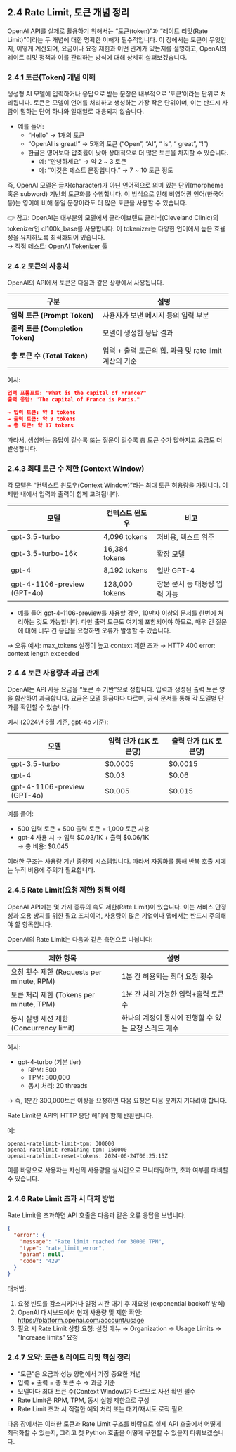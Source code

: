 ## 2.4 Rate Limit, 토큰 개념 정리

OpenAI API를 실제로 활용하기 위해서는 “토큰(token)”과 “레이트 리밋(Rate Limit)”이라는 두 개념에 대한 명확한 이해가 필수적입니다. 이 장에서는 토큰이 무엇인지, 어떻게 계산되며, 요금이나 요청 제한과 어떤 관계가 있는지를 설명하고, OpenAI의 레이트 리밋 정책과 이를 관리하는 방식에 대해 상세히 살펴보겠습니다.



### 2.4.1 토큰(Token) 개념 이해

생성형 AI 모델에 입력하거나 응답으로 받는 문장은 내부적으로 ‘토큰’이라는 단위로 처리됩니다. 토큰은 모델이 언어를 처리하고 생성하는 가장 작은 단위이며, 이는 반드시 사람이 말하는 단어 하나와 일대일로 대응되지 않습니다.

- 예를 들어:
  - “Hello” → 1개의 토큰
  - “OpenAI is great!” → 5개의 토큰 (“Open”, “AI”, “ is”, “ great”, “!”)
  - 한글은 영어보다 압축률이 낮아 상대적으로 더 많은 토큰을 차지할 수 있습니다.
    - 예: “안녕하세요” → 약 2 ~ 3 토큰
    - 예: “이것은 테스트 문장입니다.” → 7 ~ 10 토큰 정도

즉, OpenAI 모델은 글자(character)가 아닌 언어적으로 의미 있는 단위(morpheme 혹은 subword) 기반의 토큰화를 수행합니다. 이 방식으로 인해 비영어권 언어(한국어 등)는 영어에 비해 동일 문장이라도 더 많은 토큰을 사용할 수 있습니다.

👉 참고: OpenAI는 대부분의 모델에서 클라이브랜드 클리닉(Cleveland Clinic)의 tokenizer인 cl100k_base를 사용합니다. 이 tokenizer는 다양한 언어에서 높은 효율성을 유지하도록 최적화되어 있습니다.  
→ 직접 테스트: [OpenAI Tokenizer 툴](https://platform.openai.com/tokenizer)



### 2.4.2 토큰의 사용처

OpenAI의 API에서 토큰은 다음과 같은 상황에서 사용됩니다.

| 구분              | 설명 |
|------------------|------|
| **입력 토큰 (Prompt Token)** | 사용자가 보낸 메시지 등의 입력 부분 |
| **출력 토큰 (Completion Token)** | 모델이 생성한 응답 결과 |
| **총 토큰 수 (Total Token)** | 입력 + 출력 토큰의 합. 과금 및 rate limit 계산의 기준 |

예시:
```json
입력 프롬프트: "What is the capital of France?"
출력 응답: "The capital of France is Paris."

→ 입력 토큰: 약 8 tokens  
→ 출력 토큰: 약 9 tokens  
→ 총 토큰: 약 17 tokens
```

따라서, 생성하는 응답이 길수록 또는 질문이 길수록 총 토큰 수가 많아지고 요금도 더 발생합니다.



### 2.4.3 최대 토큰 수 제한 (Context Window)

각 모델은 “컨텍스트 윈도우(Context Window)”라는 최대 토큰 허용량을 가집니다. 이 제한 내에서 입력과 출력이 함께 고려됩니다.

| 모델 | 컨텍스트 윈도우 | 비고 |
|------|-----------------|------|
| gpt-3.5-turbo | 4,096 tokens | 저비용, 텍스트 위주 |
| gpt-3.5-turbo-16k | 16,384 tokens | 확장 모델 |
| gpt-4 | 8,192 tokens | 일반 GPT-4 |
| gpt-4-1106-preview (GPT-4o) | 128,000 tokens | 장문 문서 등 대용량 입력 가능 |

- 예를 들어 gpt-4-1106-preview를 사용할 경우, 10만자 이상의 문서를 한번에 처리하는 것도 가능합니다. 다만 출력 토큰도 여기에 포함되어야 하므로, 매우 긴 질문에 대해 너무 긴 응답을 요청하면 오류가 발생할 수 있습니다.

→ 오류 예시: max_tokens 설정이 높고 context 제한 초과 → HTTP 400 error: context length exceeded



### 2.4.4 토큰 사용량과 과금 관계

OpenAI는 API 사용 요금을 “토큰 수 기반”으로 정합니다. 입력과 생성된 출력 토큰 양을 합산하여 과금합니다. 요금은 모델 등급마다 다르며, 공식 문서를 통해 각 모델별 단가를 확인할 수 있습니다.

예시 (2024년 6월 기준, gpt-4o 기준):

| 모델 | 입력 단가 (1K 토큰당) | 출력 단가 (1K 토큰당) |
|---|----------------|----------------|
| gpt-3.5-turbo | $0.0005 | $0.0015 |
| gpt-4 | $0.03 | $0.06 |
| gpt-4-1106-preview (GPT-4o) | $0.005 | $0.015 |

예를 들어:
- 500 입력 토큰 + 500 출력 토큰 = 1,000 토큰 사용
- gpt-4 사용 시 → 입력 $0.03/1K + 출력 $0.06/1K  
→ 총 비용: $0.045

이러한 구조는 사용량 기반 종량제 시스템입니다. 따라서 자동화를 통해 반복 호출 시에는 누적 비용에 주의가 필요합니다.



### 2.4.5 Rate Limit(요청 제한) 정책 이해

OpenAI API에는 몇 가지 종류의 속도 제한(Rate Limit)이 있습니다. 이는 서비스 안정성과 오용 방지를 위한 필요 조치이며, 사용량이 많은 기업이나 앱에서는 반드시 주의해야 할 항목입니다.

OpenAI의 Rate Limit는 다음과 같은 측면으로 나뉩니다:

| 제한 항목 | 설명 |
|----------|------|
| 요청 횟수 제한 (Requests per minute, RPM) | 1분 간 허용되는 최대 요청 횟수 |
| 토큰 처리 제한 (Tokens per minute, TPM) | 1분 간 처리 가능한 입력+출력 토큰 수 |
| 동시 실행 세션 제한 (Concurrency limit) | 하나의 계정이 동시에 진행할 수 있는 요청 스레드 개수 |

예시:
- gpt-4-turbo (기본 tier)
  - RPM: 500
  - TPM: 300,000
  - 동시 처리: 20 threads

→ 즉, 1분간 300,000토큰 이상을 요청하면 다음 요청은 다음 분까지 기다려야 합니다.

Rate Limit은 API의 HTTP 응답 헤더에 함께 반환됩니다.

예:
```http
openai-ratelimit-limit-tpm: 300000
openai-ratelimit-remaining-tpm: 150000
openai-ratelimit-reset-tokens: 2024-06-24T06:25:15Z
```

이를 바탕으로 사용자는 자신의 사용량을 실시간으로 모니터링하고, 초과 여부를 대비할 수 있습니다.



### 2.4.6 Rate Limit 초과 시 대처 방법

Rate Limit을 초과하면 API 호출은 다음과 같은 오류 응답을 보냅니다.

```json
{
  "error": {
    "message": "Rate limit reached for 30000 TPM",
    "type": "rate_limit_error",
    "param": null,
    "code": "429"
  }
}
```

대처법:

1. 요청 빈도를 감소시키거나 일정 시간 대기 후 재요청 (exponential backoff 방식)
2. OpenAI 대시보드에서 현재 사용량 및 제한 확인: https://platform.openai.com/account/usage
3. 필요 시 Rate Limit 상향 요청: 설정 메뉴 → Organization → Usage Limits → “Increase limits” 요청



### 2.4.7 요약: 토큰 & 레이트 리밋 핵심 정리

- “토큰”은 요금과 성능 양면에서 가장 중요한 개념
- 입력 + 출력 = 총 토큰 수 → 과금 기준
- 모델마다 최대 토큰 수(Context Window)가 다르므로 사전 확인 필수
- Rate Limit은 RPM, TPM, 동시 실행 제한으로 구성
- Rate Limit 초과 시 적절한 예외 처리 또는 대기/재시도 로직 필요



다음 장에서는 이러한 토큰과 Rate Limit 구조를 바탕으로 실제 API 호출에서 어떻게 최적화할 수 있는지, 그리고 첫 Python 호출을 어떻게 구현할 수 있을지 다뤄보겠습니다.